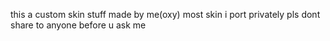 this a custom skin stuff made by me(oxy) most skin i port privately pls dont share to anyone before u ask me 
